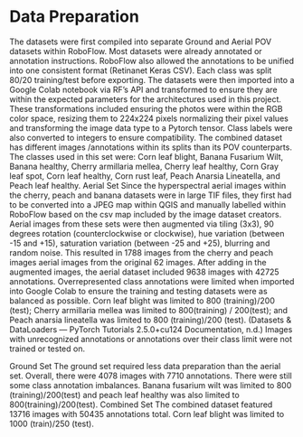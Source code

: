 # Data Preparation
The datasets were first compiled into separate Ground and Aerial POV datasets within RoboFlow. Most datasets were already annotated or annotation instructions. RoboFlow also allowed the annotations to be unified into one consistent format (Retinanet Keras CSV). Each class was split 80/20 training/test before exporting. The datasets were then imported into a Google Colab notebook via RF’s API and transformed to ensure they are within the expected parameters for the architectures used in this project. These transformations included ensuring the photos were within the RGB color space, resizing them to 224x224 pixels normalizing their pixel values and transforming the image data type to a Pytorch tensor. Class labels were also converted to integers to ensure compatibility. The combined dataset has different images /annotations within its splits than its POV counterparts. The classes used in this set were: Corn leaf blight, Banana Fusarium Wilt, Banana healthy, Cherry armillaria mellea, Cherry leaf healthy, Corn Gray leaf spot, Corn leaf healthy, Corn rust leaf, Peach Anarsia Lineatella, and Peach leaf healthy.
Aerial Set
     Since the hyperspectral aerial images within the cherry, peach and banana datasets were in large TIF files, they first had to be converted into a JPEG map within QGIS and manually labelled within RoboFlow based on the csv map included by the image dataset creators. Aerial images from these sets were then augmented via tiling (3x3), 90 degrees rotation (counterclockwise or clockwise), hue variation (between -15 and +15), saturation variation (between -25 and +25), blurring and random noise. This resulted in 1788 images from the cherry and peach images aerial images from the original 62 images. 
      After adding in the augmented images, the aerial dataset included 9638 images with 42725 annotations. Overrepresented class annotations were limited when imported into Google Colab to ensure the training and testing datasets were as balanced as possible. Corn leaf blight was limited to 800 (training)/200 (test); Cherry armillaria mellea was limited to 800(training) / 200(test); and Peach anarsia lineatella was limited to 800 (training)/200 (test). (Datasets & DataLoaders — PyTorch Tutorials 2.5.0+cu124 Documentation, n.d.) Images with unrecognized annotations or annotations over their class limit were not trained or tested on.

Ground Set
     The ground set required less data preparation than the aerial set. Overall, there were 4078 images with 7710 annotations. There were still some class annotation imbalances. Banana fusarium wilt was limited to 800 (training)/200(test) and peach leaf healthy was also limited to 800(training)/200(test).
Combined Set
The combined dataset featured 13716 images with 50435 annotations total. Corn leaf blight was limited to 1000 (train)/250 (test).
